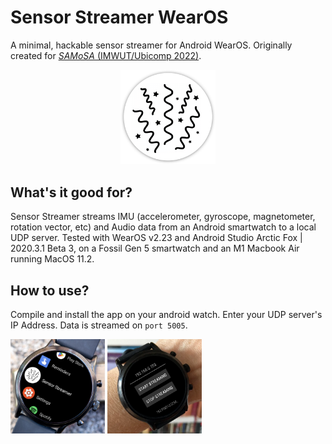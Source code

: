 # Sensor Streamer WearOS
A minimal, hackable sensor streamer for Android WearOS. Originally created for [_SAMoSA_ (IMWUT/Ubicomp 2022)](https://vimal-mollyn.com/research/samosa-sensing-activities-with-motion-and-sub-sampled-audio/).

<p align="center">
  <img src="media/icon.png" width="30%"/>
</p>

## What's it good for?
Sensor Streamer streams IMU (accelerometer, gyroscope, magnetometer, rotation vector, etc) and Audio data from an Android smartwatch to a local UDP server. Tested with WearOS v2.23 and Android Studio Arctic Fox | 2020.3.1 Beta 3, on a Fossil Gen 5 smartwatch and an M1 Macbook Air running MacOS 11.2.

## How to use?
Compile and install the app on your android watch. Enter your UDP server's IP Address. Data is streamed on `port 5005`. 

<p float="center">
  <img src="./media/app_drawer.png" width="30%"/>
  <img src="./media/app_preview.png" width="30%"/>
</p>
